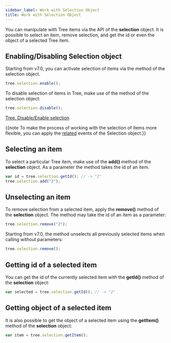 ```yaml
---
sidebar_label: Work with Selection Object
title: Work with Selection Object
---          
```


You can manipulate with Tree items via the API of the **selection** object. It is possible to select an item, remove selection, and get the id or even the object of a selected Tree item.


Enabling/Disabling Selection object
---------------------------------

Starting from v7.0, you can activate selection of items via the [](selection/api/selection_enable_method.md) method of the selection object.

~~~js
tree.selection.enable();
~~~

To disable selection of items in Tree, make use of the [](selection/api/selection_disable_method.md) method of the selection object:

~~~js
tree.selection.disable();
~~~

[Tree. Disable/Enable selection](https://snippet.dhtmlx.com/g6cmggqt)


{{note To make the process of working with the selection of items more flexible, you can apply the [related](selection/index.md#events) events of the Selection object.}}

Selecting an item
----------------------

To select a particular Tree item, make use of the **add()** method of the **selection** object. As a parameter the method takes the id of an item. 

~~~js
var id = tree.selection.getId(); // -> "2"
tree.selection.add("2");
~~~

Unselecting an item
--------------------

To remove selection from a selected item, apply the **remove()** method of the **selection** object. The method may take the id of an item as a parameter:

~~~js
tree.selection.remove("2"); 
~~~

Starting from v7.0, the method unselects all previously selected items when calling without parameters:

~~~js
tree.selection.remove();
~~~

Getting id of a selected item
-----------------------------

You can get the id of the currently selected item with the **getId()** method of the **selection** object:

~~~js
var selected = tree.selection.getId(); // -> "2"
~~~

Getting object of a selected item
---------------------------------

It is also possible to get the object of a selected item using the **getItem()** method of the **selection** object:

~~~js
var item = tree.selection.getItem();
~~~



